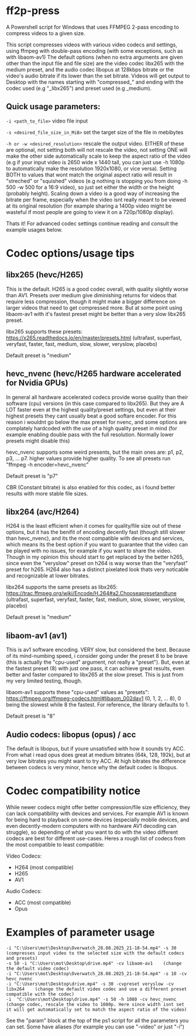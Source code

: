 # ff2p-press
A Powershell script for Windows that uses FFMPEG 2-pass encoding to compress videos to a given size.

This script compresses videos with various video codecs and settings, using ffmpeg with double-pass encoding (with some exceptions, such as with libaom-av1)
The default options (when no extra arguments are given other than the input file and file size) are the video codec libx265 with the medium preset, and the audio codec libopus at 128kbps bitrate or the video's audio bitrate if its lower than the set bitrate.
Videos will get output to Desktop with the names starting with "compressed_" and ending with the codec used (e.g "_libx265") and preset used (e.g _medium). 

## Quick usage parameters:
`-i <path_to_file>` video file input

`-s <desired_file_size_in_MiB>` set the target size of the file in mebibytes

`-h or -w <desired_resolution>` rescale the output video. EITHER of these are optional, not setting both will not rescale the video, not setting ONE will make the other side automatically scale to keep the aspect ratio of the video (e.g if your input video is 2650 wide x 1440 tall, you can just use -h 1080p to automatically make the resolution 1920x1080, or vice versa). Setting BOTH to values that wont match the original aspect ratio will result in "streched" or "squished" videos (e.g nothing is stopping you from doing -h 500 -w 500 for a 16:9 video), so just set either the width or the height (probably height). Scaling down a video is a good way of increasing the bitrate per frame, especially when the video isnt really meant to be viewed at its original resolution (for example sharing a 1400p video might be wasteful if most people are going to view it on a 720p/1080p display). 

Thats it! For advanced codec settings continue reading and consult the example usages below.

# Codec options/usage tips

## libx265 (hevc/H265)
This is the default. H265 is a good codec overall, with quality slightly worse than AV1. Presets over medium give diminishing returns for videos that require less compression, though it might make a bigger difference on larger videos that need to get compressed more. But at some point using libaom-av1 with it's fastest preset might be better than a very slow libx265 preset.

libx265 supports these presets: https://x265.readthedocs.io/en/master/presets.html (ultrafast, superfast, veryfast, faster, fast, medium, slow, slower, veryslow, placebo)

Default preset is "medium"

## hevc_nvenc (hevc/H265 hardware accelerated for Nvidia GPUs)
In general all hardware accelerated codecs provide worse quality than their software (cpu) versions (in this case compared to libx265). But they are A LOT faster even at the highest quality/preset settings, but even at their highest presets they cant usually beat a good softare encoder.
For this reason i wouldnt go below the max preset for nvenc, and some options are complately hardcoded with the use of a high quality preset in mind (for example enabling double pass with the full resolution. Normally lower presets might disable this)

hevc_nvenc supports some weird presents, but the main ones are: p1, p2, p3, ... p7. higher values provide higher quality. To see all presets run "ffmpeg -h encoder=hevc_nvenc"

Default preset is "p7"

CBR (Constant bitrate) is also enabled for this codec, as i found better results with more stable file sizes.

## libx264 (avc/H264)
H264 is the least efficient when it comes for quality/file size out of these options, but it has the benifit of encoding decently fast (though still slower than hevc_nvenc), and its the most compatible with devices and services, which means its the best option if you want to guarantee that the video can be played with no issues, for example if you want to share the video. Though in my opinion this should start to get replaced by the better h265, since even the "veryslow" preset on h264 is way worse than the "veryfast" preset for h265. H264 also has a distinct pixelated look thats very noticable and recognizable at lower bitrates.

libx264 supports the same presets as libx265: https://trac.ffmpeg.org/wiki/Encode/H.264#a2.Chooseapresetandtune (ultrafast, superfast, veryfast, faster, fast, medium, slow, slower, veryslow, placebo)

Default preset is "medium"

## libaom-av1 (av1)
This is av1 software encoding. VERY slow, but considered the best. Because of its mind-numbing speed, i consider going under the preset 8 to be brave (this is actually the "cpu-used" argument, not really a "preset").
But, even at the fastest preset (8) with just one pass, it can achieve great results, even better and faster compared to libx265 at the slow preset. This is just from my very limited testing, though.

libaom-av1 supports these "cpu-used" values as "presets": https://ffmpeg.org/ffmpeg-codecs.html#libaom_002dav1 (0, 1, 2, ... 8), 0 being the slowest while 8 the fastest. For reference, the library defaults to 1.

Default preset is "8"

## Audio codecs: libopus (opus) / acc
The default is libopus, but if youre unsatisfied with how it sounds try ACC. From what i read opus does great at medium bitrates (64k, 128, 192k), but at very low bitrates you might want to try ACC. At high bitrates the difference between codecs is very minor, hence why the default codec is libopus.

# Codec compatibility notice

While newer codecs might offer better compression/file size efficiency, they can lack compatibility with devices and services. For example AV1 is known for being hard to playback on some devices (especially mobile devices, and even decently-modern computers with no hardware AV1 decoding can struggle), so depending of what you want to do with the video different codecs are best for different use-cases. Heres a rough list of codecs from the most compatible to least compatible:

Video Codecs:
- H264 (most compatible)
- H265
- AV1

Audio Codecs:
- ACC (most compatible)
- Opus

# Examples of parameter usage
```
-i "C:\Users\mot\Desktop\Overwatch_28.08.2025_21-18-54.mp4" -s 30   (compresses input video to the selected size with the default codecs and presets)
-s 50 -i "C:\Users\mot\Desktop\drive.mp4" -cv libaom-av1    (change the default video codec)
-i "C:\Users\mot\Desktop\Overwatch_28.08.2025_21-18-54.mp4" -s 10 -cv hevc_nvenc
-i "C:\Users\mot\Desktop\drive.mp4" -s 30 -cvpreset veryslow -cv libx264    (change the default video codec and use a different preset compatible with the codec)
-i  "C:\Users\mot\Desktop\drive.mp4" -s 50 -h 1080 -cv hevc_nvenc   (change codec, rescale the video to 1080p. Here since width isnt set it will get automatically set to match the aspect ratio of the video)
```

See the "param" block at the top of the ps1 script for all the parameters you can set. Some have aliases (for example you can use "-video" _or_ just "-i")